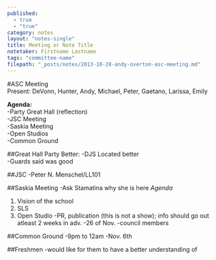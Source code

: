 ```yaml
---
published: 
  - true
  - "true"
category: notes
layout: "notes-single"
title: Meeting or Note Title
notetaker: Firstname Lastname
tags: "committee-name"
filepath: "_posts/notes/2013-10-28-andy-overton-asc-meeting.md"
---
```


#ASC Meeting    
Present: DeVonn, Hunter, Andy, Michael, Peter, Gaetano, Larissa, Emily  

**Agenda:**        
-Party Great Hall (reflection)    
-JSC Meeting    
-Saskia Meeting    
-Open Studios  
-Common Ground  

##Great Hall Party
Better:
-DJS Located better  
-Guards said was good

##JSC
-Peter N. Menschel/LL101

##Saskia Meeting
-Ask Stamatina why she is here
*Agenda*
1. Vision of the school
2. SLS
3. Open Studio
	-PR, publication (this is not a show); info should go out atleast 2 weeks in adv. 
    -26 of Nov.
    -council members 

##Common Ground
-9pm to 12am
-Nov. 6th

##Freshmen 
-would like for them to have a better understanding of 
